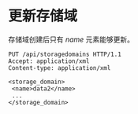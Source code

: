 # 更新存储域

存储域创建后只有 *name* 元素能够更新。

                
    PUT /api/storagedomains HTTP/1.1
    Accept: application/xml
    Content-type: application/xml
     
    <storage_domain>
     <name>data2</name>
     ...
    </storage_domain>

              
